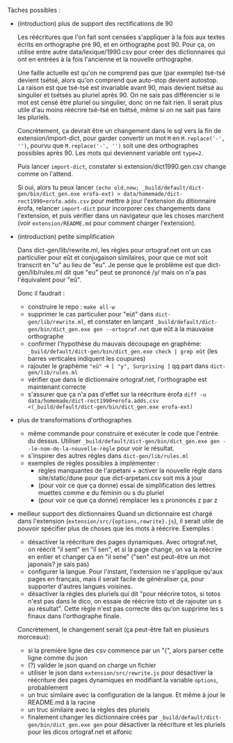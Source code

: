 Tàches possibles :

- (introduction) plus de support des rectifications de 90

  Les réécritures que l'on fait sont censées s'appliquer à la fois aux textes écrits en
  orthographe pré 90, et en orthographe post 90. Pour ça, on utilise entre autre
  data/lexique/1990.csv pour créer des dictionnaires qui ont en entrées à la fois
  l'ancienne et la nouvelle orthographe.
  
  Une faille actuelle est qu'on ne comprend pas que (par exemple) tsé-tsé devient tsétsé,
  alors qu'on comprend que auto-stop devient autostop. La raison est que tsé-tsé est
  invariable avant 90, mais devient tsétsé au singulier et tsétsés au pluriel après 90. On
  ne sais pas différencier si le mot est censé être pluriel ou singulier, donc on ne fait
  rien. Il serait plus utile d'au moins réécrire tsé-tsé en tsétsé, même si on ne sait pas
  faire les pluriels.

  Concrètement, ça devrait être un changement dans le sql vers la fin de
  extension/import-dict, pour garder convertir un mot `M` en `M.replace('-', '')`,
  pourvu que `M.replace('-', '')` soit une des orthographes possibles après 90. Les
  mots qui deviennent variable ont `type=2`.
  
  Puis lancer `import-dict`, constater si extension/dict1990.gen.csv change comme on l'attend.

  Si oui, alors tu peux lancer `(echo old,new; _build/default/dict-gen/bin/dict_gen.exe erofa-ext) > data/homemade/dict-rect1990+erofa.adds.csv` pour mettre à jour l'extension du ditionnaire érofa, relancer `import-dict` pour incorporer ces changements dans l'extension, et puis vérifier dans un navigateur que les choses marchent (voir `extension/README.md` pour comment charger l'extension).

- (introduction) petite simplification

  Dans dict-gen/lib/rewrite.ml, les règles pour ortograf.net ont un cas particulier pour
  eût et conjugaison similaires, pour que ce mot soit transcrit en "u" au lieu de "eu". Je
  pense que le problème est que dict-gen/lib/rules.ml dit que "eu" peut se prononcé /y/
  mais on n'a pas l'équivalent pour "eû".

  Donc il faudrait :
  - construire le repo : `make all-w`
  - supprimer le cas particulier pour "eùt" dans `dict-gen/lib/rewrite.ml`, et constater en lançant `_build/default/dict-gen/bin/dict_gen.exe gen --ortograf.net` que eût a la mauvaise orthographe
  - confirmer l'hypothèse du mauvais découpage en graphème: `_build/default/dict-gen/bin/dict_gen.exe check | grep eût` (les barres verticales indiquent les coupures)
  - rajouter le graphème `"eû"` -> `[ "y", Surprising ]` qq part dans `dict-gen/lib/rules.ml`
  - vérifier que dans le dictionnaire ortograf.net, l'orthographe est maintenant correcte
  - s'assurer que ça n'a pas d'effet sur la réécriture érofa `diff -u data/homemade/dict-rect1990+erofa.adds.csv <(_build/default/dict-gen/bin/dict_gen.exe erofa-ext)`

- plus de transformations d'orthographes
  - même commande pour construire et exécuter le code que l'entrée du dessus. Utiliser `_build/default/dict-gen/bin/dict_gen.exe gen --le-nom-de-la-nouvelle-règle` pour voir le résultat.
  - s'inspirer des autres règles dans `dict-gen/lib/rules.ml`
  - exemples de règles possibles à implémenter :
    - règles manquantes de l'arpetani + activer la nouvelle règle dans site/static/dune pour que dict-arpetani.csv soit mis à jour
    - (pour voir ce que ça donne) essai de simplification des lettres muettes comme e du féminin ou s du pluriel
    - (pour voir ce que ça donne) remplacer les s prononcés z par z

- meilleur support des dictionnaires
  Quand un dictionnaire est chargé dans l'extension (`extension/src/{options,rewrite}.js`),
  il serait utile de pouvoir spécifier plus de choses que les mots à réécrire. Exemples :
  - désactiver la réécriture des pages dynamiques. Avec ortograf.net, on réécrit "il sent" en "il sen", et si la page change, on va la réécrire en entier et changer ça en "il sene" ("sen" est peut-être un mot japonais? je sais pas)
  - configurer la langue. Pour l'instant, l'extension ne s'applique qu'aux pages en français, mais il serait facile de généraliser ça, pour supporter d'autres langues voisines.
  - désactiver la règles des pluriels qui dit "pour réécrire totos, si totos n'est pas dans le dico, on essaie de réécrire toto et de rajouter un s au résultat". Cette règle n'est pas correcte dès qu'on supprime les s finaux dans l'orthographe finale.

  Concrètement, le changement serait (ça peut-être fait en plusieurs morceaux):
  - si la première ligne des csv commence par un "{", alors parser cette ligne comme du json
  - (?) valider le json quand on charge un fichier
  - utiliser le json dans `extension/src/rewrite.js` pour désactiver la réécriture des pages
    dynamiques en modifiant la variable `options`, probablement
  - un truc similaire avec la configuration de la langue. Et même à jour le README.md à la racine
  - un truc similaire avec la règles des pluriels
  - finalement changer les dictionnaire créés par `_build/default/dict-gen/bin/dict_gen.exe gen` pour désactiver la réécriture et les pluriels pour les dicos ortograf.net et alfonic
